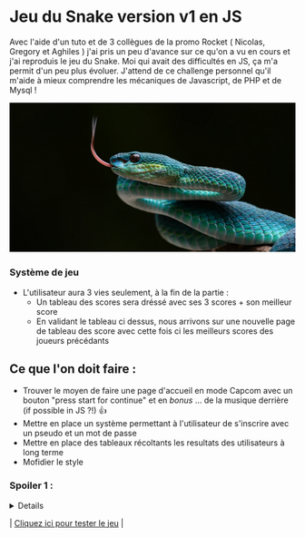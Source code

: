 # Jeu du Snake version v1 en JS

Avec l'aide d'un tuto et de 3 collègues de la promo Rocket ( Nicolas, Gregory et Aghiles ) j'ai pris un peu d'avance sur ce qu'on a vu en cours et j'ai reproduis le jeu du Snake.
Moi qui avait des difficultés en JS, ça m'a permit d'un peu plus évoluer.
J'attend de ce challenge personnel qu'il m'aide à mieux comprendre les mécaniques de Javascript, de PHP et de Mysql !


![Snake Img](/img/serpent.jpg "Rocket Team")

### Système de jeu
- L'utilisateur aura 3 vies seulement, à la fin de la partie :
    - Un tableau des scores sera dréssé avec ses 3 scores + son meilleur score
    - En validant le tableau ci dessus, nous arrivons sur une nouvelle page de tableau des score avec cette fois ci les meilleurs scores des joueurs précédants   


## Ce que l'on doit faire :
- Trouver le moyen de faire une page d'accueil en mode Capcom avec un bouton "press start for continue" et en _bonus_ ... de la musique derrière (if possible in JS ?!) :+1:
- Mettre en place un système permettant à l'utilisateur de s'inscrire avec un pseudo et un mot de passe
- Mettre en place des tableaux récoltants les resultats des utilisateurs à long terme
- Mofidier le style


### Spoiler 1 :

<details>

**Problèmatique** :
Quand on appuie sur deux touches valides en même temps la fonction Game over s'éxécute.

**Solution** :
Ce qu'il se passe quand tu appuies sur plusieurs touches en même temps, c'est que ton code s'exécute plus rapidement que le rafraichissement de ton canvas, donc de ton image. Donc si les deux touches se suivent et sont des directions valables et bien ton serpent tourne deux fois et doit se rentrer dedans donc la fonction gameover s'exécute. Pour régler ce soucis tu peux créer une variable "canMove" que tu passes à false une fois que tu appuyer sur une direction valable et que tu repasses à true une fois ton canvas rafraîchit.

### Spoiler 2 :
<details>
    
**Solution** :turtle: :
Tu peux la créer dans ton scope global avant d'appeler init là où tu déclares les autres variables, afin de pouvoir la modifier n'importe où.
Ensuite dans ta fonciton advance(), la mettre à false.
Dans ta fonction refresh canvas si tu n'es pas en game over tu l'as repasse à true.
</details>
</details>


|
[Cliquez ici pour tester le jeu](http://sofyan-zarouri.vpnuser.oclock.io/Revisions/Snakee/html/)
|
